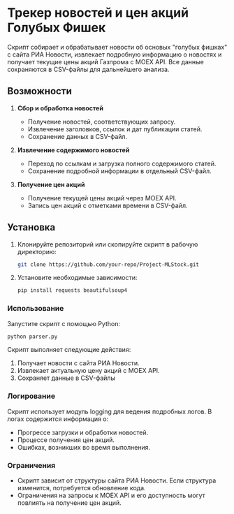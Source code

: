 # Трекер новостей и цен акций Голубых Фишек

Скрипт собирает и обрабатывает новости об основых "голубых фишках" с сайта РИА Новости, извлекает подробную информацию о новостях и получает текущие цены акций Газпрома с MOEX API. Все данные сохраняются в CSV-файлы для дальнейшего анализа.

## Возможности

1. **Сбор и обработка новостей**
   - Получение новостей, соответствующих запросу.
   - Извлечение заголовков, ссылок и дат публикации статей.
   - Сохранение данных в CSV-файл.

2. **Извлечение содержимого новостей**
   - Переход по ссылкам и загрузка полного содержимого статей.
   - Сохранение подробной информации в отдельный CSV-файл.

3. **Получение цен акций**
   - Получение текущей цены акций через MOEX API.
   - Запись цен акций с отметками времени в CSV-файл.

## Установка

1. Клонируйте репозиторий или скопируйте скрипт в рабочую директорию:
   ```bash
   git clone https://github.com/your-repo/Project-MLStock.git
   ```
2. Установите необходимые зависимости:
   ```bash
   pip install requests beautifulsoup4
   ```
### Использование
Запустите скрипт с помощью Python:
   ```bash
   python parser.py
   ```
   Скрипт выполняет следующие действия:

1. Получает новости с сайта РИА Новости.
2. Извлекает актуальную цену акций с MOEX API.
3. Сохраняет данные в CSV-файлы
  
### Логирование

Скрипт использует модуль logging для ведения подробных логов. В логах содержится информация о:

- Прогрессе загрузки и обработки новостей.
- Процессе получения цен акций.
- Ошибках, возникших во время выполнения.

### Ограничения

- Скрипт зависит от структуры сайта РИА Новости. Если структура изменится, потребуется обновление кода.
- Ограничения на запросы к MOEX API и его доступность могут повлиять на получение цен акций.
